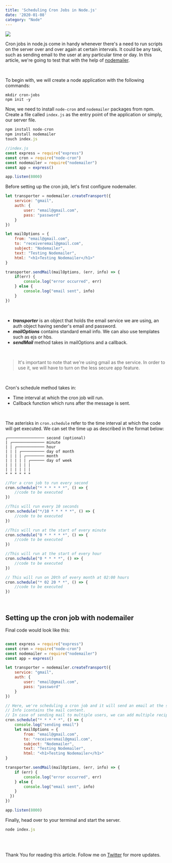 ```yaml
---
title: 'Scheduling Cron Jobs in Node.js'
date: '2020-01-08'
category: "Node"
---
```

![](https://i.imgur.com/gT85SPn.jpg)


Cron jobs in node.js come in handy whenever there's a need to run scripts on the server over and over again at certain intervals. It could be any task, such as sending email to the user at any particular time or day. In this article, we're going to test that with the help of [nodemailer](https://nodemailer.com/about/).

<br>

To begin with, we will create a node application with the following commands:

```
mkdir cron-jobs
npm init -y
```

Now, we need to install ```node-cron``` and ```nodemailer``` packages from npm. Create a file called ```index.js``` as the entry point of the application or simply, our server file.


```js
npm install node-cron 
npm install nodemailer
touch index.js
```

```js
//index.js
const express = require("express")
const cron = require("node-cron")
const nodemailer = require("nodemailer")
const app = express()

app.listen(8000)
```

Before setting up the cron job, let's first configure nodemailer. 

```js
let transporter = nodemailer.createTransport({
    service: "gmail",
    auth: {
        user: "email@gmail.com",
        pass: "password"
    }
})

let mailOptions = {
    from: "email@gmail.com",
    to: "receiveremail@gmail.com",
    subject: "Nodemailer",
    text: "Testing Nodemailer",
    html: "<h1>Testing Nodemailer</h1>"
}

transporter.sendMail(mailOptions, (err, info) => {
    if(err) {
        console.log("error occurred", err)
    } else {
        console.log("email sent", info)
    }
})
```
<br>

* **_transporter_** is an object that holds the email service we are using, an auth object having sender's email and password. 
* **_mailOptions_** contains standard email info. We can also use templates such as ejs or hbs.
* **_sendMail_** method takes in mailOptions and a callback. 

<br>

> It's important to note that we're using gmail as the service. In order to use it, we will have to turn on the less secure app feature.

<br>


Cron's schedule method takes in:

* Time interval at which the cron job will run.
* Callback function which runs after the message is sent.

<br>


The asterisks in ```cron.schedule``` refer to the time interval at which the code will get executed. We can set the time up as described in the format below:


```
┌──────────────── second (optional) 
| ┌────────────── minute 
| | ┌──────────── hour 
| | | ┌────────── day of month 
| | | | ┌──────── month 
| | | | | ┌────── day of week
| | | | | | 
| | | | | |
* * * * * *
```



```js
//For a cron job to run every second
cron.schedule("* * * * * *", () => {
    //code to be executed
})

//This will run every 10 seconds
cron.schedule("*/10 * * * * *", () => {
    //code to be executed
})

//This will run at the start of every minute
cron.schedule("0 * * * * *", () => {
    //code to be executed
})

//This will run at the start of every hour
cron.schedule("0 * * * *", () => {
    //code to be executed
})

// This will run on 20th of every month at 02:00 hours
cron.schedule("* 02 20 * *", () => {
    //code to be executed
})
``` 
<br>

## Setting up the cron job with nodemailer

Final code would look like this:



```js

const express = require("express")
const cron = require("node-cron")
const nodemailer = require("nodemailer")
const app = express()

let transporter = nodemailer.createTransport({
    service: "gmail",
    auth: {
        user: "email@gmail.com",
        pass: "password"
    }
})

// Here, we're scheduling a cron job and it will send an email at the start of every minute.
// Info icontains the mail content.
// In case of sending mail to multiple users, we can add multiple recipients.
cron.schedule("* * * * *", () => {
    console.log("sending email")
    let mailOptions = {
        from: "email@gmail.com",
        to: "receiveremail@gmail.com",
        subject: "Nodemailer",
        text: "Testing Nodemailer",
        html: "<h1>Testing Nodemailer</h1>"
}

transporter.sendMail(mailOptions, (err, info) => {
    if (err) {
        console.log("error occurred", err)
    } else {
        console.log("email sent", info)
    }
  })
})

app.listen(8000)

```

Finally, head over to your terminal and start the server. 

```js
node index.js
```


<br><br>

Thank You for reading this article. Follow me on [Twitter](https://twitter.com/_himalayan_) for more updates.

















































